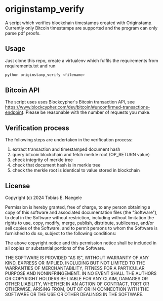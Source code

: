 # originstamp_verify
A script which verifies blockchain timestamps created with Originstamp. Currently only Bitcoin timestamps are supported and the program can only parse pdf proofs. 

## Usage
Just clone this repo, create a virtualenv which fulfils the requirements from requirements.txt and run
~~~bash
python originstamp_verify <filename>
~~~

## Bitcoin API
The script uses uses Blockcypher's Bitcoin transaction API, see https://www.blockcypher.com/dev/bitcoin/#unconfirmed-transactions-endpoint. 
Please be reasonable with the number of requests you make.

## Verification process
The following steps are undertaken in the verification process:
1) extract transaction and timestamped document hash
2) query bitcoin blockchain and fetch merkle root (OP_RETURN value)
3) check integrity of merkle tree
4) check that document hash is in merkle tree
5) check the merkle root is identical to value stored in blockchain


## License
Copyright (c) 2024 Tobias E. Naegele

Permission is hereby granted, free of charge, to any person obtaining a copy
of this software and associated documentation files (the "Software"), to deal
in the Software without restriction, including without limitation the rights
to use, copy, modify, merge, publish, distribute, sublicense, and/or sell
copies of the Software, and to permit persons to whom the Software is
furnished to do so, subject to the following conditions:

The above copyright notice and this permission notice shall be included in all
copies or substantial portions of the Software.

THE SOFTWARE IS PROVIDED "AS IS", WITHOUT WARRANTY OF ANY KIND, EXPRESS OR
IMPLIED, INCLUDING BUT NOT LIMITED TO THE WARRANTIES OF MERCHANTABILITY,
FITNESS FOR A PARTICULAR PURPOSE AND NONINFRINGEMENT. IN NO EVENT SHALL THE
AUTHORS OR COPYRIGHT HOLDERS BE LIABLE FOR ANY CLAIM, DAMAGES OR OTHER
LIABILITY, WHETHER IN AN ACTION OF CONTRACT, TORT OR OTHERWISE, ARISING FROM,
OUT OF OR IN CONNECTION WITH THE SOFTWARE OR THE USE OR OTHER DEALINGS IN THE
SOFTWARE.
